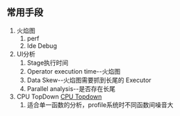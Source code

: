 ## 常用手段
1. 火焰图
	1. perf
	2. Ide Debug
2. UI分析
	1. Stage执行时间
	2. Operator execution time--火焰图
	3. Data Skew--火焰图需要抓到长尾的 Executor
	4. Parallel analysis--是否存在长尾
3. CPU TopDown [CPU Topdown](../硬件/CPU/CPU%20Topdown.md)
	1. 适合单一函数的分析，profile系统时不同函数间噪音大